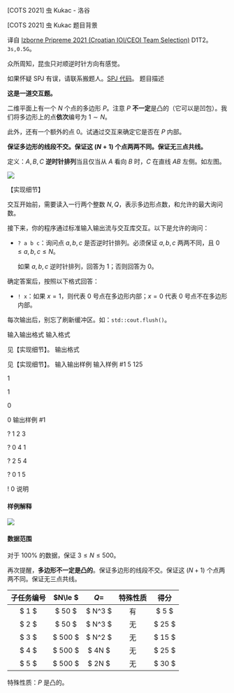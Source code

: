 



[COTS 2021] 虫 Kukac - 洛谷














[COTS 2021] 虫 Kukac
题目背景

译自 [Izborne Pripreme 2021 (Croatian IOI/CEOI Team Selection)](https://hsin.hr/pripreme2021/) D1T2。$\texttt{3s,0.5G}$。

众所周知，昆虫只对顺逆时针方向有感觉。

如果怀疑 SPJ 有误，请联系搬题人。[SPJ 代码](https://www.luogu.com.cn/paste/94gufjh7)。
题目描述

**这是一道交互题。**

二维平面上有一个 $N$ 个点的多边形 $P$。注意 $P$ **不一定**是凸的（它可以是凹包）。我们将多边形上的点**依次**编号为 $1\sim N$。

此外，还有一个额外的点 $0$。试通过交互来确定它是否在 $P$ 内部。

**保证多边形的线段不交。保证这 $(N+1)$ 个点两两不同。保证无三点共线。**

定义：$A,B,C$ **逆时针排列**当且仅当从 $A$ 看向 $B$ 时，$C$ 在直线 $AB$ 左侧。如左图。

![](https://cdn.luogu.com.cn/upload/image_hosting/g40wcp0e.png)

【实现细节】

交互开始前，需要读入一行两个整数 $N,Q$，表示多边形点数，和允许的最大询问数。

接下来，你的程序通过标准输入输出流与交互库交互。以下是允许的询问：

- $\texttt{? a b c}$：询问点 $a,b,c$ 是否逆时针排列。必须保证 $a,b,c$ 两两不同，且 $0\le a,b,c\le N$。

    如果 $a,b,c$ 逆时针排列，回答为 $1$；否则回答为 $0$。

确定答案后，按照以下格式回答：

- $\texttt{! x}$：如果 $x=1$，则代表 $0$ 号点在多边形内部；$x=0$ 代表 $0$ 号点不在多边形内部。

每次输出后，别忘了刷新缓冲区。如：`std::cout.flush()`。

输入输出格式
输入格式

见【实现细节】。
输出格式

见【实现细节】。
输入输出样例
输入样例 #1
5 125

1

1

0

0
输出样例 #1

? 1 2 3

? 0 4 1

? 2 5 4

? 0 1 5

! 0
说明

#### 样例解释

![](https://cdn.luogu.com.cn/upload/image_hosting/4en0fhqq.png)

#### 数据范围

对于 $100\%$ 的数据，保证 $3\le N\le 500$。

再次提醒，**多边形不一定是凸的**。保证多边形的线段不交。保证这 $(N+1)$ 个点两两不同。保证无三点共线。


| 子任务编号 | $N\le $ | $Q=$   |  特殊性质   | 得分 |  
| :--: | :--: | :--: | :--: | :--: |  
| $ 1 $    | $ 50 $    | $ N^3 $   | 有  | $ 5 $   |  
| $ 2 $    | $ 50 $    | $ N^3 $   | 无 | $ 25 $   |  
| $ 3 $    | $ 500 $    | $ N^2 $  | 无  | $ 15 $   |  
| $ 4 $    | $ 500 $    | $ 4N $  | 无 | $ 25 $   |  
| $ 5 $    | $ 500 $    | $ 2N $  | 无   | $ 30 $   |

特殊性质：$P$ 是凸的。






